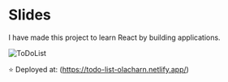 # Slides

I have made this project to learn React by building applications.

![ToDoList](https://cdn.glitch.global/469c45d3-6cd5-4097-831b-bdd0fb5d41b7/todoList.png?v=1698141639617)

⭐ Deployed at: (<https://todo-list-olacharn.netlify.app/>)
